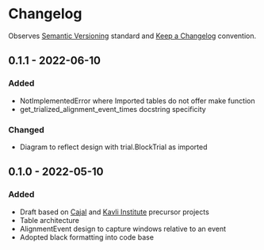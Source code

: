 # Changelog

Observes [Semantic Versioning](https://semver.org/spec/v2.0.0.html) standard and [Keep a Changelog](https://keepachangelog.com/en/1.0.0/) convention.

## 0.1.1 - 2022-06-10
### Added
+ NotImplementedError where Imported tables do not offer make function
+ get_trialized_alignment_event_times docstring specificity
### Changed
+ Diagram to reflect design with trial.BlockTrial as imported 

## 0.1.0 - 2022-05-10
### Added
+ Draft based on [Cajal](https://github.com/cajal/pipeline) and [Kavli Institute](https://github.com/kavli-ntnu/dj-docs) precursor projects
+ Table architecture
+ AlignmentEvent design to capture windows relative to an event
+ Adopted black formatting into code base
